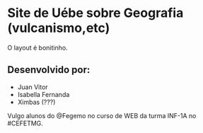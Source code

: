# Site de Uébe sobre Geografia (vulcanismo,etc)

O layout é bonitinho.

## Desenvolvido por: 
* Juan Vitor
* Isabella Fernanda
* Ximbas (???)

Vulgo alunos do @Fegemo no curso de WEB da turma INF-1A no #CEFETMG.
